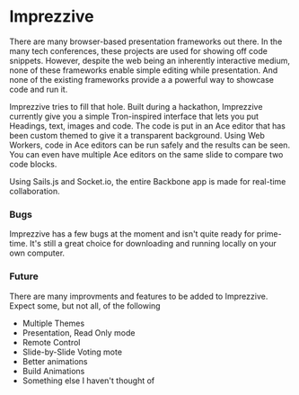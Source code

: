 # Imprezzive

There are many browser-based presentation frameworks out there. In the many tech conferences, these projects are used for showing off code snippets. However, despite the web being an inherently interactive medium, none of these frameworks enable simple editing while presentation. And none of the existing frameworks provide a a powerful way to showcase code and run it.

Imprezzive tries to fill that hole. Built during a hackathon, Imprezzive currently give you a simple Tron-inspired interface that lets you put Headings, text, images and code. The code is put in an Ace editor that has been custom themed to give it a transparent background. Using Web Workers, code in Ace editors can be run safely and the results can be seen. You can even have multiple Ace editors on the same slide to compare two code blocks.

Using Sails.js and Socket.io, the entire Backbone app is made for real-time collaboration.

### Bugs

Imprezzive has a few bugs at the moment and isn't quite ready for prime-time. It's still a great choice for downloading and running locally on your own computer.

### Future

There are many improvments and features to be added to Imprezzive. Expect some, but not all, of the following

- Multiple Themes
- Presentation, Read Only mode
- Remote Control
- Slide-by-Slide Voting mote
- Better animations
- Build Animations
- Something else I haven't thought of
